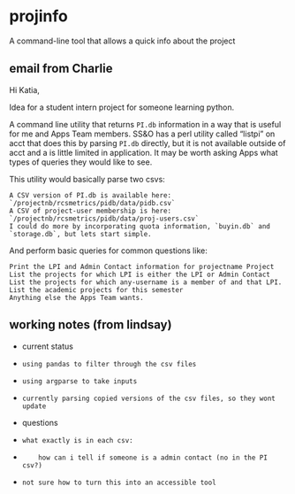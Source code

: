 # projinfo
A command-line tool that allows a quick info about the project


## email from Charlie

Hi Katia,

Idea for a student intern project for someone learning python.

A command line utility that returns `PI.db` information in a way that is useful for me and Apps Team members. SS&O has a perl utility called “listpi” on acct that does this by parsing `PI.db` directly, but it is not available outside of acct and a is little limited in application. It may be worth asking Apps what types of queries they would like to see.

This utility would basically parse two csvs:

    A CSV version of PI.db is available here: `/projectnb/rcsmetrics/pidb/data/pidb.csv`
    A CSV of project-user membership is here: `/projectnb/rcsmetrics/pidb/data/proj-users.csv`
    I could do more by incorporating quota information, `buyin.db` and `storage.db`, but lets start simple.

And perform basic queries for common questions like:

    Print the LPI and Admin Contact information for projectname Project
    List the projects for which LPI is either the LPI or Admin Contact
    List the projects for which any-username is a member of and that LPI.
    List the academic projects for this semester
    Anything else the Apps Team wants.

## working notes (from lindsay)
- current status
-     using pandas to filter through the csv files
-     using argparse to take inputs
-     currently parsing copied versions of the csv files, so they wont update

- questions
-     what exactly is in each csv:
-         how can i tell if someone is a admin contact (no in the PI csv?)
-     not sure how to turn this into an accessible tool
